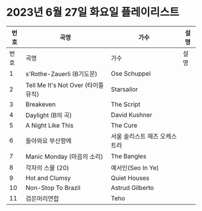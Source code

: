 # 2023년 6월 27일 화요일 플레이리스트

| 번호 | 곡명 | 가수 | 설명 |
|------|------|------|------|
| 번호 | 곡명 | 가수 | 설명 |
| 1 | s'Rothe-Zauerli (B기도문) | Ose Schuppel |  |
| 2 | Tell Me It's Not Over (타이틀 뮤직) | Starsailor |  |
| 3 | Breakeven | The Script |  |
| 4 | Daylight (B의 곡) | David Kushner |  |
| 5 | A Night Like This | The Cure |  |
| 6 | 돌아와요 부산항에 | 서울 솔리스트 재즈 오케스트라 |  |
| 7 | Manic Monday (마음의 소리) | The Bangles |  |
| 8 | 각자의 스물 (20) | 예서인(Seo In Ye) |  |
| 9 | Hot and Clumsy | Quiet Houses |  |
| 10 | Non-Stop To Brazil | Astrud Gilberto |  |
| 11 | 검은머리연합 | Teho |  |
